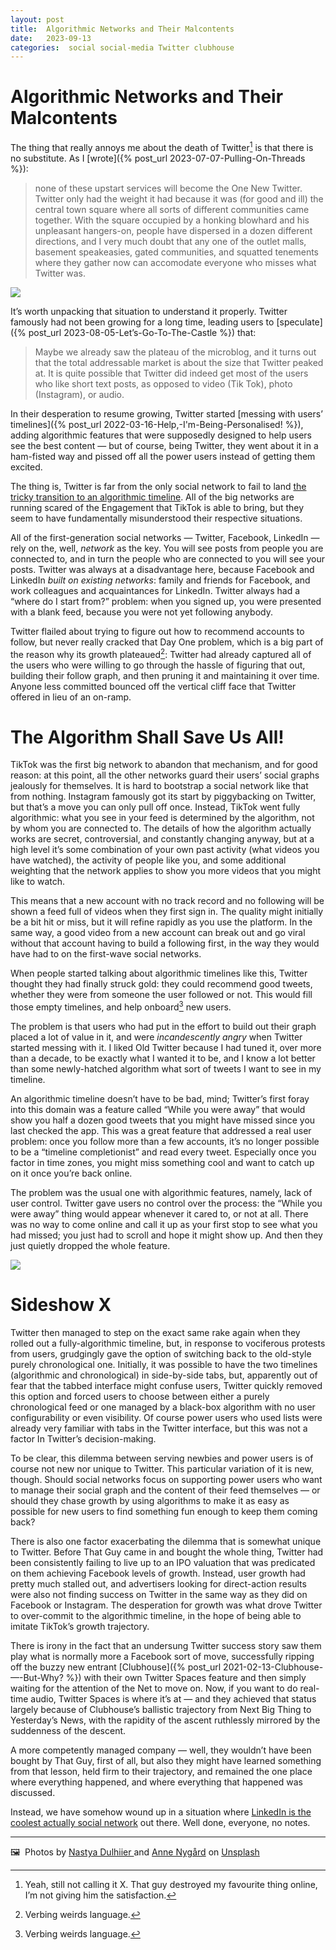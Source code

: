 ```yaml
---
layout: post
title:  Algorithmic Networks and Their Malcontents 
date:   2023-09-13 
categories:  social social-media Twitter clubhouse 
---
```


# Algorithmic Networks and Their Malcontents


The thing that really annoys me about the death of Twitter[^1] is that there is no substitute. As I [wrote]({% post_url 2023-07-07-Pulling-On-Threads %}):

> none of these upstart services will become the One New Twitter. Twitter only had the weight it had because it was (for good and ill) the central town square where all sorts of different communities came together. With the square occupied by a honking blowhard and his unpleasant hangers-on, people have dispersed in a dozen different directions, and I very much doubt that any one of the outlet malls, basement speakeasies, gated communities, and squatted tenements where they gather now can accomodate everyone who misses what Twitter was.

![](/images/212554.jpeg)

It’s worth unpacking that situation to understand it properly. Twitter famously had not been growing for a long time, leading users to [speculate]({% post_url 2023-08-05-Let’s-Go-To-The-Castle %}) that:

> Maybe we already saw the plateau of the microblog, and it turns out that the total addressable market is about the size that Twitter peaked at. It is quite possible that Twitter did indeed get most of the users who like short text posts, as opposed to video (Tik Tok), photo (Instagram), or audio.

In their desperation to resume growing, Twitter started [messing with users’ timelines]({% post_url 2022-03-16-Help,-I'm-Being-Personalised! %}), adding algorithmic features that were supposedly designed to help users see the best content — but of course, being Twitter, they went about it in a ham-fisted way and pissed off all the power users instead of getting them excited.

The thing is, Twitter is far from the only social network to fail to land [the tricky transition to an algorithmic timeline](https://www.theguardian.com/technology/2023/sep/12/techscape-tiktok-algorithm-social-media-war-facebook-instagram-youtube). All of the big networks are running scared of the Engagement that TikTok is able to bring, but they seem to have fundamentally misunderstood their respective situations.

All of the first-generation social networks — Twitter, Facebook, LinkedIn — rely on the, well, *network* as the key. You will see posts from people you are connected to, and in turn the people who are connected to you will see your posts. Twitter was always at a disadvantage here, because Facebook and LinkedIn *built on existing networks*: family and friends for Facebook, and work colleagues and acquaintances for LinkedIn. Twitter always had a “where do I start from?” problem: when you signed up, you were presented with a blank feed, because you were not yet following anybody.

Twitter flailed about trying to figure out how to recommend accounts to follow, but never really cracked that Day One problem, which is a big part of the reason why its growth plateaued[^2]: Twitter had already captured all of the users who were willing to go through the hassle of figuring that out, building their follow graph, and then pruning it and maintaining it over time. Anyone less committed bounced off the vertical cliff face that Twitter offered in lieu of an on-ramp.

# The Algorithm Shall Save Us All!

TikTok was the first big network to abandon that mechanism, and for good reason: at this point, all the other networks guard their users’ social graphs jealously for themselves. It is hard to bootstrap a social network like that from nothing. Instagram famously got its start by piggybacking on Twitter, but that’s a move you can only pull off once. Instead, TikTok went fully algorithmic: what you see in your feed is determined by the algorithm, not by whom you are connected to. The details of how the algorithm actually works are secret, controversial, and constantly changing anyway, but at a high level it’s some combination of your own past activity (what videos you have watched), the activity of people like you, and some additional weighting that the network applies to show you more videos that you might like to watch.

This means that a new account with no track record and no following will be shown a feed full of videos when they first sign in. The quality might initially be a bit hit or miss, but it will refine rapidly as you use the platform. In the same way, a good video from a new account can break out and go viral without that account having to build a following first, in the way they would have had to on the first-wave social networks.

When people started talking about algorithmic timelines like this, Twitter thought they had finally struck gold: they could recommend good tweets, whether they were from someone the user followed or not. This would fill those empty timelines, and help onboard[^2] new users.

The problem is that users who had put in the effort to build out their graph placed a lot of value in it, and were *incandescently angry* when Twitter started messing with it. I liked Old Twitter because I had tuned it, over more than a decade, to be exactly what I wanted it to be, and I know a lot better than some newly-hatched algorithm what sort of tweets I want to see in my timeline.

An algorithmic timeline doesn’t have to be bad, mind; Twitter’s first foray into this domain was a feature called “While you were away” that would show you half a dozen good tweets that you might have missed since you last checked the app. This was a great feature that addressed a real user problem: once you follow more than a few accounts, it’s no longer possible to be a “timeline completionist” and read every tweet. Especially once you factor in time zones, you might miss something cool and want to catch up on it once you’re back online.

The problem was the usual one with algorithmic features, namely, lack of user control. Twitter gave users no control over the process: the “While you were away” thing would appear whenever it cared to, or not at all. There was no way to come online and call it up as your first stop to see what you had missed; you just had to scroll and hope it might show up. And then they just quietly dropped the whole feature.

![](/images/212854.jpeg)

# Sideshow X

Twitter then managed to step on the exact same rake again when they rolled out a fully-algorithmic timeline, but, in response to vociferous protests from users, grudgingly gave the option of switching back to the old-style purely chronological one. Initially, it was possible to have the two timelines (algorithmic and chronological) in side-by-side tabs, but, apparently out of fear that the tabbed interface might confuse users, Twitter quickly removed this option and forced users to choose between either a purely chronological feed or one managed by a black-box algorithm with no user configurability or even visibility. Of course power users who used lists were already very familiar with tabs in the Twitter interface, but this was not a factor In Twitter’s decision-making.

To be clear, this dilemma between serving newbies and power users is of course not new nor unique to Twitter. This particular variation of it is new, though. Should social networks focus on supporting power users who want to manage their social graph and the content of their feed themselves — or should they chase growth by using algorithms to make it as easy as possible for new users to find something fun enough to keep them coming back?

There is also one factor exacerbating the dilemma that is somewhat unique to Twitter. Before That Guy came in and bought the whole thing, Twitter had been consistently failing to live up to an IPO valuation that was predicated on them achieving Facebook levels of growth. Instead, user growth had pretty much stalled out, and advertisers looking for direct-action results were also not finding success on Twitter in the same way as they did on Facebook or Instagram. The desperation for growth was what drove Twitter to over-commit to the algorithmic timeline, in the hope of being able to imitate TikTok’s growth trajectory.

There is irony in the fact that an undersung Twitter success story saw them play what is normally more a Facebook sort of move, successfully ripping off the buzzy new entrant [Clubhouse]({% post_url 2021-02-13-Clubhouse-—-But-Why? %}) with their own Twitter Spaces feature and then simply waiting for the attention of the Net to move on. Now, if you want to do real-time audio, Twitter Spaces is where it’s at — and they achieved that status largely because of Clubhouse’s ballistic trajectory from Next Big Thing to Yesterday’s News, with the rapidity of the ascent ruthlessly mirrored by the suddenness of the descent.

A more competently managed company — well, they wouldn’t have been bought by That Guy, first of all, but also they might have learned something from that lesson, held firm to their trajectory, and remained the one place where everything happened, and where everything that happened was discussed.

Instead, we have somehow wound up in a situation where [LinkedIn is the coolest actually social network](https://slate.com/technology/2023/09/linkedin-cool-now.html) out there. Well done, everyone, no notes.

[^1]: Yeah, still not calling it X. That guy destroyed my favourite thing online, I’m not giving him the satisfaction.
[^2]: Verbing weirds language.

***
🖼️  Photos by [Nastya Dulhiier ](https://unsplash.com/@dulhiier) and [Anne Nygård](http://anneynygard.com) on [Unsplash](https://www.unsplash.com)


